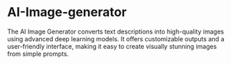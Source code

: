 # AI-Image-generator
The AI Image Generator converts text descriptions into high-quality images using advanced deep learning models. It offers customizable outputs and a user-friendly interface, making it easy to create visually stunning images from simple prompts.
